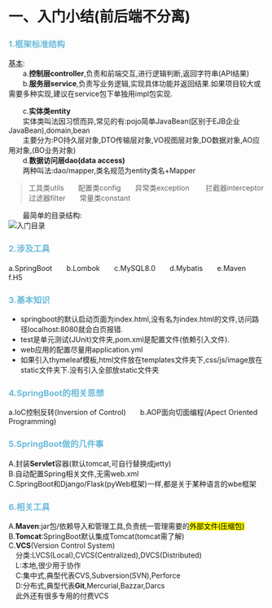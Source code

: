 # 一、入门小结(前后端不分离)

### <font color=#69bad9>1.框架标准结构</font>
<u>基本</u>:<br>
　　a.**控制层controller**,负责和前端交互,进行逻辑判断,返回字符串(API结果)<br>
　　b.**服务层service**,负责写业务逻辑,实现具体功能并返回结果.如果项目较大或需要多种实现,建议在service包下单独用impl包实现.

　　c.**实体类entity**<br>
　　实体类叫法因习惯而异,常见的有:pojo简单JavaBean(区别于EJB企业JavaBean),domain,bean  
　　主要分为:PO持久层对象,DTO传输层对象,VO视图层对象,DO数据对象,AO应用对象,(BO业务对象)<br>
　　d.**数据访问层dao(data access)**<br>
　　两种叫法:dao/mapper,类名规范为entity类名+Mapper<br>

>工具类utils　　配置类config　　异常类exception　　 拦截器interceptor　　过滤器filter　　常量类constant

　　最简单的目录结构:<br>![入门目录](../../Img/SpringBootStructure.png)

### <font color=#69bad9>2.涉及工具</font>
a.SpringBoot　　b.Lombok　　c.MySQL8.0　　d.Mybatis　　e.Maven　　f.H5

### <font color=#69bad9>3.基本知识</font>
-   springboot的默认启动页面为index.html,没有名为index.html的文件,访问路径localhost:8080就会白页报错.
-   test是单元测试(JUnit)文件夹,pom.xml是配置文件(依赖引入文件).
-   web应用的配置尽量用application.yml
-   如果引入thymeleaf模板,html文件放在templates文件夹下,css/js/image放在static文件夹下.没有引入全部放static文件夹

### <font color=#69bad9>4.SpringBoot的相关思想</font>
a.IoC控制反转(Inversion of Control)　　b.AOP面向切面编程(Apect Oriented Programming)

### <font color=#69bad9>5.SpringBoot做的几件事</font>
A.封装**Servlet**容器(默认tomcat,可自行替换成jetty)  
B.自动配置Spring相关文件,无需web.xml  
C.SpringBoot和Django/Flask(pyWeb框架)一样,都是关于某种语言的wbe框架

### <font color=#69bad9>6.相关工具</font>
A.**Maven**:jar包/依赖导入和管理工具,负责统一管理需要的<mark>外部文件(压缩包)</mark>  
B.**Tomcat**:SpringBoot默认集成Tomcat(tomcat需了解)  
C.**VCS**(Version Control System)  
　分类:LVCS(Local),CVCS(Centralized),DVCS(Distributed)  
　L:本地,很少用于协作  
　C:集中式,典型代表CVS,Subversion(SVN),Perforce  
　D:分布式,典型代表**Git**,Mercurial,Bazzar,Darcs  
　此外还有很多专用的付费VCS
